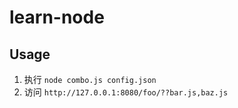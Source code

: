 # learn-node


## Usage

1. 执行 `node combo.js config.json`
2. 访问 `http://127.0.0.1:8080/foo/??bar.js,baz.js`